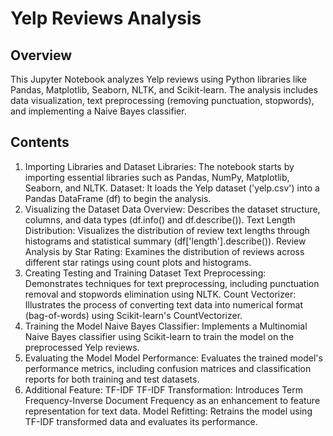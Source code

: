 # Yelp Reviews Analysis

## Overview
This Jupyter Notebook analyzes Yelp reviews using Python libraries like Pandas, Matplotlib, Seaborn, NLTK, and Scikit-learn. The analysis includes data visualization, text preprocessing (removing punctuation, stopwords), and implementing a Naive Bayes classifier.

## Contents
1. Importing Libraries and Dataset
Libraries: The notebook starts by importing essential libraries such as Pandas, NumPy, Matplotlib, Seaborn, and NLTK.
Dataset: It loads the Yelp dataset ('yelp.csv') into a Pandas DataFrame (df) to begin the analysis.
2. Visualizing the Dataset
Data Overview: Describes the dataset structure, columns, and data types (df.info() and df.describe()).
Text Length Distribution: Visualizes the distribution of review text lengths through histograms and statistical summary (df['length'].describe()).
Review Analysis by Star Rating: Examines the distribution of reviews across different star ratings using count plots and histograms.
3. Creating Testing and Training Dataset
Text Preprocessing: Demonstrates techniques for text preprocessing, including punctuation removal and stopwords elimination using NLTK.
Count Vectorizer: Illustrates the process of converting text data into numerical format (bag-of-words) using Scikit-learn's CountVectorizer.
4. Training the Model
Naive Bayes Classifier: Implements a Multinomial Naive Bayes classifier using Scikit-learn to train the model on the preprocessed Yelp reviews.
5. Evaluating the Model
Model Performance: Evaluates the trained model's performance metrics, including confusion matrices and classification reports for both training and test datasets.
6. Additional Feature: TF-IDF
TF-IDF Transformation: Introduces Term Frequency-Inverse Document Frequency as an enhancement to feature representation for text data.
Model Refitting: Retrains the model using TF-IDF transformed data and evaluates its performance.
